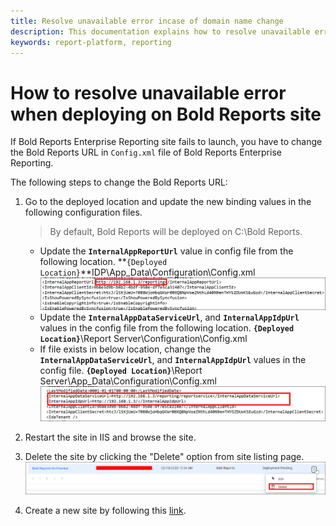 ```yaml
---
title: Resolve unavailable error incase of domain name change
description: This documentation explains how to resolve unavailable error when site fails incase of domain name change on Bold Reports.
keywords: report-platform, reporting
---
```


# How to resolve unavailable error when deploying on Bold Reports site

If Bold Reports Enterprise Reporting site fails to launch, you have to change the Bold Reports URL in `Config.xml` file of Bold Reports Enterprise Reporting.

The following steps to change the Bold Reports URL:

1. Go to the deployed location and update the new binding values in the following configuration files.

   >By default, Bold Reports will be deployed on C:\Bold Reports.
  
   * Update the **`InternalAppReportUrl`** value in config file from the following location.
    **`{Deployed Location}`**IDP\App_Data\Configuration\Config.xml
   ![IDP Config File](/static/assets/on-premise/images/getting-started/idp-config.png)
   * Update the **`InternalAppDataServiceUrl`**, and **`InternalAppIdpUrl`** values in the config file from the following location.
   **`{Deployed Location}`**\Report Server\Configuration\Config.xml
   * If file exists in below location, change the **`InternalAppDataServiceUrl`**, and **`InternalAppIdpUrl`** values in the config file.
    **`{Deployed Location}`**\Report Server\App_Data\Configuration\Config.xml
   ![RS Config File](/static/assets/on-premise/images/getting-started/rs-config.png)
2. Restart the site in IIS and browse the site.

3. Delete the site by clicking the "Delete" option from site listing page.
![Delete option in site](/static/assets/on-premise/images/how-to/delete-option-in-site.png)

4. Create a new site by following this [link](../../manage-tenants/create-site/).
